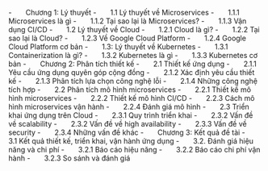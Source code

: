 
-       Chương 1: Lý thuyết
	-       1.1 Lý thuyết về Microservices
		-       1.1.1 Microservices là gì
		-       1.1.2 Tại sao lại là Microservices?
		-       1.1.3 Vận dụng CI/CD
	-       1.2 Lý thuyết về Cloud
		-       1.2.1 Cloud là gì?
		-       1.2.2 Tại sao lại là Cloud?
		-       1.2.3 Về Google Cloud Platform
		-       1.2.4 Google Cloud Platform cơ bản
	-       1.3: Lý thuyết về Kubernetes
		-       1.3.1 Containerization là gì?
		-       1.3.2 Kubernetes là gì
		-       1.3.3 Kubernetes cơ bản
-       Chương 2: Phân tích thiết kế
-       2.1 Thiết kế ứng dụng
		-       2.1.1 Yêu cầu ứng dụng quyên góp cộng đồng
		-       2.1.2 Xác định yêu cầu thiết kế
		-       2.1.3 Phân tích lựa chọn công nghệ lỗi
		-       2.1.4 Những công nghệ tích hợp
	-       2.2 Phân tích mô hình microservices
		-       2.2.1 Thiết kế mô hình microservices
		-       2.2.2 Thiết kế mô hình CI/CD
		-       2.2.3 Cách mô hình microservices vận hành
		-       2.2.4 Đánh giá mô hình
	-       2.3 Triển khai ứng dụng trên Cloud
		-       2.3.1 Quy trình triển khai
		-       2.3.2 Vấn đề về scalability
		-       2.3.2 Vấn đề về high availability
		-       2.3.3 Vấn đề về security
		-       2.3.4 Những vấn đề khác
-       Chương 3: Kết quả đề tài
-       3.1 Kết quả thiết kế, triển khai, vận hành ứng dụng
-       3.2. Đánh giá hiệu năng và chi phí
	-       3.2.1 Báo cáo hiệu năng
	-       3.2.2 Báo cáo chi phí vận hành
	-       3.2.3 So sánh và đánh giá